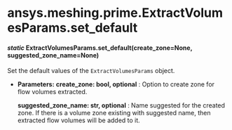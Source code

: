 <a id="ansys-meshing-prime-extractvolumesparams-set-default"></a>

# ansys.meshing.prime.ExtractVolumesParams.set_default

<a id="ansys.meshing.prime.ExtractVolumesParams.set_default"></a>

#### *static* ExtractVolumesParams.set_default(create_zone=None, suggested_zone_name=None)

Set the default values of the `ExtractVolumesParams` object.

* **Parameters:**
  **create_zone: bool, optional**
  : Option to create zone for flow volumes extracted.

  **suggested_zone_name: str, optional**
  : Name suggested for the created zone. If there is a volume zone existing with suggested name, then extracted flow volumes will be added to it.

<!-- !! processed by numpydoc !! -->
